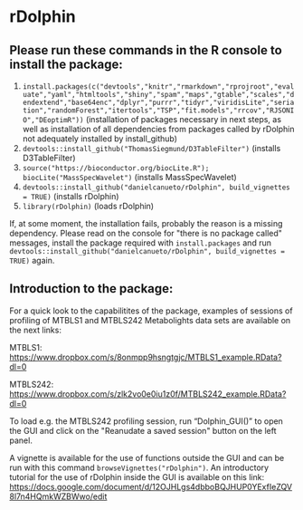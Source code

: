 # rDolphin

## Please run these commands in the R console to install the package:

1. `install.packages(c("devtools","knitr","rmarkdown","rprojroot","evaluate","yaml","htmltools","shiny","spam","maps","gtable","scales","dendextend","base64enc","dplyr","purrr","tidyr","viridisLite","seriation","randomForest","itertools","TSP","fit.models","rrcov","RJSONIO","DEoptimR"))`               (installation of packages necessary in next steps, as well as installation of all dependencies from packages called by rDolphin not adequately installed by install_github) 
2. `devtools::install_github("ThomasSiegmund/D3TableFilter")`             (installs D3TableFilter) 
3. `source("https://bioconductor.org/biocLite.R"); biocLite("MassSpecWavelet")`            (installs MassSpecWavelet) 
4. `devtools::install_github("danielcanueto/rDolphin", build_vignettes = TRUE)`           (installs rDolphin)
5. `library(rDolphin)`          (loads rDolphin)

If, at some moment, the installation fails, probably the reason is a missing dependency. Please read on the console for "there is no package called" messages, install the package required with `install.packages` and run `devtools::install_github("danielcanueto/rDolphin", build_vignettes = TRUE)` again.


## Introduction to the package:

For a quick look to the capabilitites of the package, examples of sessions of profiling of MTBLS1 and MTBLS242 Metabolights data sets are available on the next links:

MTBLS1: https://www.dropbox.com/s/8onmpp9hsngtgjc/MTBLS1_example.RData?dl=0

MTBLS242: https://www.dropbox.com/s/zlk2vo0e0iu1z0f/MTBLS242_example.RData?dl=0

To load e.g. the MTBLS242 profiling session, run “Dolphin_GUI()” to open the GUI and click on the "Reanudate a saved session" button on the left panel. 


A vignette is available for the use of functions outside the GUI and can be run with this command `browseVignettes("rDolphin")`. An introductory tutorial for the use of rDolphin inside the GUI is available on this link: https://docs.google.com/document/d/12OJHLgs4dbboBQJHUP0YExfIeZQV8l7n4HQmkWZBWwo/edit

